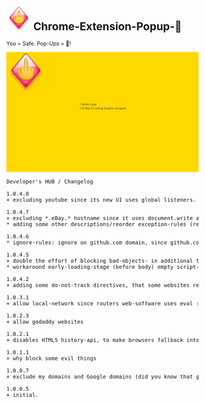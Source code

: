 <h1><img src="resources/icon.png" height="64" width="64"/> Chrome-Extension-Popup-🖕</h1>

You = Safe. Pop-Ups = 🖕︎!


<a href="#"><img alt="" border="0" src="resources/screenshot_1.png"/></a>

<pre>
Developer's HUB / Changelog

1.0.4.8
+ excluding youtube since its new UI uses global listeners.

1.0.4.7
+ excluding *.eBay.* hostname since it uses document.write and eval (in review pages).
* adding some other descriptions/reorder exception-rules (readability).

1.0.4.6
* ignore-rules: ignore on github.com domain, since github.com uses listeners for menues.

1.0.4.5
+ double the effort of blocking bad-objects- in additional to deleting the object reference itself, try to delete actual objects (by its reference).
* workaround early-loading-stage (before body) empty script-injection by using innerHTML instead of text-node-child to set the injector content.

1.0.4.2
+ adding some do-not-track directives, that some websites respect..

1.0.3.1
+ allow local-network since routers web-software uses eval :(

1.0.2.3
+ allow godaddy websites

1.0.2.1
+ disables HTML5 history-api, to make browsers fallback into normal browsing.

1.0.1.1
+ why block some evil things

1.0.0.7
+ exclude my domains and Google domains (did you know that gmail uses document.write ... :/ )

1.0.0.5
+ initial.
</pre>

<!-- <a href="https://paypal.me/e1adkarak0"><img src="https://www.paypalobjects.com/webstatic/mktg/Logo/pp-logo-100px.png" alt="PayPal Donation"></a> -->
